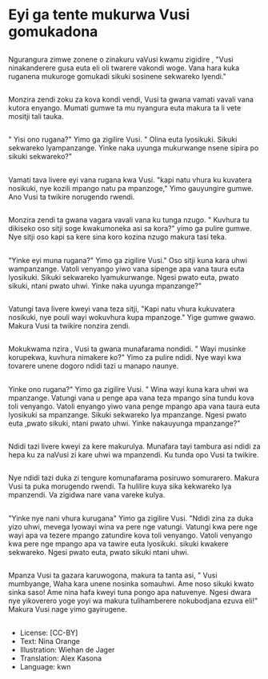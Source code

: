# Eyi ga tente mukurwa Vusi gomukadona

##
Ngurangura zimwe zonene o zinakuru vaVusi kwamu zigidire , "Vusi ninakanderere gusa euta eli oli twarere vakondi woge. Vana hara kuka ruganena mukuroge gomukadi sikuki sosinene sekwareko lyendi."

##
Monzira zendi zoku za kova kondi vendi, Vusi ta gwana vamati vavali vana kutora enyango. Mumati gumwe ta mu nyangura euta makura ta li vete mositji tali tauka.

##
" Yisi ono rugana?" Yimo ga zigilire Vusi. " Olina euta lyosikuki. Sikuki sekwareko lyampanzange. Yinke naka uyunga mukurwange nsene sipira po sikuki sekwareko?"

##
Vamati tava livere eyi vana rugana kwa Vusi. "kapi natu vhura ku kuvatera nosikuki, nye kozili mpango natu pa mpanzoge," Yimo gauyungire gumwe. Ano Vusi ta twikire norugendo rwendi.

##
Monzira zendi ta gwana vagara vavali vana ku tunga nzugo. " Kuvhura tu dikiseko oso sitji soge kwakumoneka asi sa kora?" yimo ga pulire gumwe. Nye sitji oso kapi sa kere sina koro kozina nzugo makura tasi teka.

##
"Yinke eyi muna rugana?" Yimo ga zigilire Vusi." Oso sitji kuna kara uhwi wampanzange. Vatoli venyango yiwo vana sipenge apa vana taura euta lyosikuki. Sikuki sekwareko lyamukurwange. Ngesi pwato euta, pwato sikuki, ntani pwato uhwi. Yinke naka uyunga mpanzange?"

##
Vatungi tava livere kweyi vana teza sitji, "Kapi natu vhura kukuvatera nosikuki, nye pouli wayi wokuvhura kupa mpanzoge." Yige gumwe gwawo. Makura Vusi ta twikire nonzira zendi.

##
Mokukwama nzira , Vusi ta gwana munafarama nondidi. " Wayi musinke korupekwa, kuvhura nimakere ko?" Yimo za pulire ndidi. Nye wayi kwa tovarere unene dogoro ndidi tazi u manapo naunye.

##
Yinke ono rugana?" Yimo ga zigilire Vusi. " Wina wayi kuna kara uhwi wa mpanzange. Vatungi vana u penge apa vana teza mpango sina tundu kova toli venyango. Vatoli enyango yiwo vana penge mpango apa vana taura euta lyosikuki sa mpanzange. Sikuki sekwareko lya mpanzange. Ngesi pwato euta ,pwato sikuki, ntani pwato uhwi. Yinke nakauyunga mpanzange?"

##
Ndidi tazi livere kweyi za kere makurulya. Munafara tayi tambura asi ndidi za hepa ku za naVusi zi kare uhwi wa mpanzendi. Ku tunda opo Vusi ta twikire.

##
Nye ndidi tazi duka zi tengure komunafarama posiruwo somurarero. Makura Vusi ta puka morugendo rwendi. Ta hulilire kuya sika kekwareko lya mpanzendi. Va zigidwa nare vana vareke kulya.

##
"Yinke nye nani vhura kurugana" Yimo ga zigilire Vusi. "Ndidi zina za duka yizo uhwi, mevega lyowayi wina va pere nge vatungi. Vatungi kwa pere nge wayi apa va tezere mpango zatundire kova toli venyango. Vatoli venyango kwa pere nge mpango apa va tawire euta lyosikuki. sikuki kwakere sekwareko. Ngesi pwato euta, pwato sikuki ntani uhwi.

##
Mpanza Vusi ta gazara karuwogona, makura ta tanta asi, " Vusi mumbyange, Waha kara unene nosinka somauhwi. Ame noso sikuki kwato sinka saso! Ame nina hafa kweyi tuna pongo apa natuvenye. Ngesi dwara nye yikoverero yoge yoyi wa makura tulihamberere nokubodjana ezuva eli!" Makura Vusi nage yimo gayirugene.

##
* License: [CC-BY]
* Text: Nina Orange
* Illustration: Wiehan de Jager
* Translation: Alex Kasona
* Language: kwn

